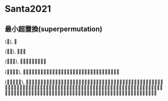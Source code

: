 # Santa2021
## 最小超置換(superpermutation)  

{🎅}, 🎅  

{🎅🤶}, 🎅🤶🎅  

{🎅🤶🦌}, 🎅🤶🦌🎅🤶🎅🦌🤶🎅  

{🎅🤶🦌🧝}, 🎅🤶🦌🧝🎅🤶🦌🎅🧝🤶🦌🎅🤶🧝🦌🎅🤶🎅🦌🧝🤶🎅🦌🤶🧝🎅🦌🤶🎅🧝🦌🤶🎅　　

{🎅🤶🦌🧝🎄}, 🎅🤶🦌🧝🎄🎅🤶🦌🧝🎅🎄🤶🦌🧝🎅🤶🎄🦌🧝🎅🤶🦌🎄🧝🎅🤶🦌🎅🧝🎄🤶🦌🎅🧝🤶🎄🦌🎅🧝🤶🦌🎄🎅🧝🤶🦌🎅🎄🧝🤶🦌🎅🤶🧝🎄🦌🎅🤶🧝🦌🎄🎅🤶🎄🦌🎅🎄🤶🎄🦌🎅🤶🎄🎄🦌🎅🤶🎅🦌🧝🎄🤶🎅🦌🧝🤶🎄🎅🦌🧝🤶🎅🎄🦌🧝🤶🎅🦌🎄🧝🤶🎅🦌🤶🧝🎄🎅🦌🤶🧝🎅🎄🦌🤶🧝🎅🦌🎄🤶🧝🎅🦌🤶🎄🧝🎅🦌🤶🎅🧝🎄🦌🤶🎅🎄🦌🎄🤶🎅🎄🦌🤶🎄🎅🎄🦌🤶🎅🎄🎄🦌🤶🎅
